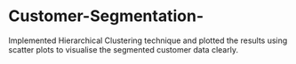 # Customer-Segmentation-
Implemented Hierarchical Clustering technique and plotted the results using scatter plots to visualise the segmented customer data clearly.
